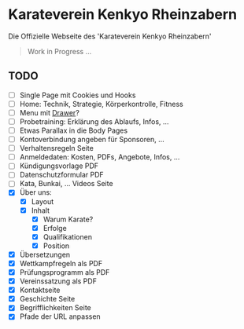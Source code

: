 # Karateverein Kenkyo Rheinzabern

Die Offizielle Webseite des 'Karateverein Kenkyo Rheinzabern'

> Work in Progress ...

## TODO

- [ ] Single Page mit Cookies und Hooks
- [ ] Home: Technik, Strategie, Körperkontrolle, Fitness
- [ ] Menu mit [Drawer](https://mantine.dev/core/drawer/)?
- [ ] Probetraining: Erklärung des Ablaufs, Infos, ...
- [ ] Etwas Parallax in die Body Pages
- [ ] Kontoverbindung angeben für Sponsoren, ...
- [ ] Verhaltensregeln Seite
- [ ] Anmeldedaten: Kosten, PDFs, Angebote, Infos, ...
- [ ] Kündigungsvorlage PDF
- [ ] Datenschutzformular PDF
- [ ] Kata, Bunkai, ... Videos Seite
- [x] Über uns:
  - [x] Layout
  - [x] Inhalt
    - [x] Warum Karate?
    - [x] Erfolge
    - [x] Qualifikationen
    - [x] Position
- [x] Übersetzungen
- [x] Wettkampfregeln als PDF
- [x] Prüfungsprogramm als PDF
- [x] Vereinssatzung als PDF
- [x] Kontaktseite
- [x] Geschichte Seite
- [x] Begrifflichkeiten Seite
- [x] Pfade der URL anpassen 